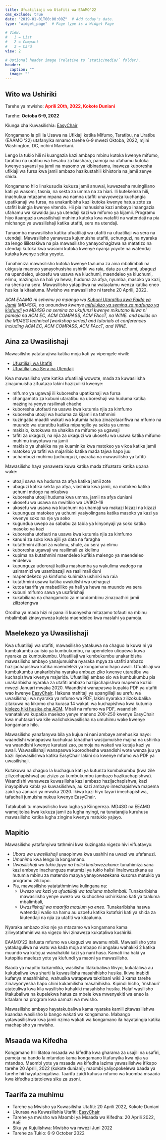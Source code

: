 ```yaml
---
title: Ufuatiliaji wa Utafiti wa EAAMO'22
cms_exclude: true
date: "2019-01-01T00:00:00Z"  # Add today's date.
type: "widget_page"  # Page type is a Widget Page

# View.
#   1 = List
#   2 = Compact
#   3 = Card
view: 2

# Optional header image (relative to `static/media/` folder).
header:
  caption: ""
  image: ""
---
```




## Wito wa Ushiriki

Tarehe ya mwisho: <span style="color:red">**Aprili 20th, 2022, Kokote Duniani**</span>

Tarehe: **Octoba 6-9, 2022**

Kiunga cha Kuwasilishia: [EasyChair](https://easychair.org/my/conference?conf=eaamo22)

Kongamano la pili la Usawa na Ufikiaji katika Mifumo, Taratibu, na Uratibu (EAAMO ‘22) utafanyika mnamo tarehe 6-9 mwezi Oktoba, 2022, mjini Washington, DC, nchini Marekani.

Lengo la tukio hili ni kuangazia kazi ambapo mbinu kutoka kwenye mifumo, taratibu na uratibu wa hesabu za biashara, pamoja na ufahamu kutoka kwenye sayansi ya jamii na masomo ya kibinadamu, inaweza kuboresha ufikiaji wa fursa kwa jamii ambazo hazikustahili kihistoria na jamii zenye shida.

Kongamano hilo linakusudia kukuza jamii anuwai, kuwezesha muingiliano kati ya wasomi, tasnia, na sekta za umma na za hiari. Ili kutekeleza hili, inachukua mtazamo mpana wa namna utafiti unavyoweza kuchangia upatikanaji wa fursa, na unakaribisha kazi kutoka kwenye hatua zote za utafiti kuingia kwenye vitendo. Hii pia inahusisha kazi ambayo inaangazia ufahamu wa kawaida juu ya utendaji kazi wa mifumo ya kijamii. Programu hiyo itaangazia uwasilishaji muhimu kutoka kwa watafiti na watendaji na pia michango ya uwasilishaji katika utafiti, sera na utendaji. 

Tunaomba mawasilisho katika ufuatiliaji wa utafiti na ufuatiliaji wa sera na utendaji. Mawasilisho yanaweza kujumuisha utafiti, uchunguzi, na nyaraka za lengo lililotakiwa na pia mawasilisho yanayochagizwa na matatizo na utendaji kutoka kwa wasomi kutoka kwenye nyanja yoyote na watendaji kutoka kwenye sekta yoyote.

Tunahimiza mawasilisho kutoka kwenye taaluma za aina mbalimbali na ukigusia maeneo yanayohusisha ushiriki wa raia, data za uchumi, ubaguzi na upendeleo, ukosefu wa usawa wa kiuchumi, maendeleo ya kiuchumi, elimu, mazingira na hali ya hewa, huduma za afya, nyumba, masoko ya kazi, na sheria na sera. Mawasilisho yatapitiwa na wataalamu wenza katika eneo husika la kitaaluma. Mwisho wa mawasilisho ni tarehe 20 Aprili, 2022.

_ACM EAAMO ni sehemu ya mpango wa [Kubuni Utaratibu kwa Faida ya Jamii](https://www.md4sg.com) (MD4SG), na unaundwa kwenye [mifululizo ya semina za mafunzo ya kiufundi](https://www.md4sg.com/workshop/index.html) ya MD4SG na semina za ukufunzi kwenye mikutano ikiwa ni pamoja na ACM EC, ACM COMPASS, ACM FAccT, na WINE. and builds on the MD4SG technical [workshop series] and tutorials at conferences including ACM EC, ACM COMPASS, ACM FAccT, and WINE._


## Aina za Uwasilishaji 

Mawasilisho yatatarajiwa katika moja kati ya vipengele viwili:



* [Ufuatiliaji wa Utafiti](https://conference2022.eaamo.org/cfpresearchsw/)
* [Ufuatiliaji wa Sera na Utendaji](https://conference2022.eaamo.org/cfppolicysw)

Kwa mawasilisho yote katika ufuatiliaji wowote, mada za kuwasilisha zinajumuisha zifuatazo lakini hazizuiliki kwenye:


* mifumo ya ugawaji ili kuboresha upatikanaji wa fursa
* changamoto za kubuni utaratibu na uboreshaji wa huduma katika mazingira yenye rasilimali chache
* kuboresha utofauti na usawa kwa kutumia njia za kimfumo
* kuboresha utoaji wa huduma za kijamii na tathmini
* kuzingatia maadili wakati wa kutumia hatua zinazotaarifiwa na mfumo na muundo wa utaratibu katika mipangilio ya sekta ya umma
* makisio, kutokuwa na uhakika na mifumo ya ugawaji
* tafiti za ukaguzi, na njia za ukaguzi wa ukosefu wa usawa katika mifumo muhimu inayotuwa na jamii
* makisio ya uhakika na ya kuaminika kwa matokeo ya vikoa katika jamii
* matokeo ya tafiti wa majaribio katika mada tajwa hapo juu 
* uchambuzi muhimu (uchunguzi, nyaraka na mawasilisho ya tafiti)
 

Mawasilisho haya yanaweza kuwa katika mada zifuatazo katika upana wake: 


* utoaji sawa wa huduma za afya katika jamii zote
* ubaguzi katika sekta ya afya, viashiria kwa jamii, na matokeo katika uchumi mdogo na mkubwa
* kuboresha utoaji huduma kwa umma, jamii na afya duniani
* ukosefu wa usawa na mwitikio wa UVIKO-19 
* ukosefu wa usawa wa kiuchumi na uhamaji wa makazi kizazi na kizazi
* kupunguza matokeo ya uchumi yasiyolingana katika masoko ya kazi ya kwenye soko na nje ya soko
* kugundua uwepo au sababu za tabia ya kinyonyaji ya soko katika masoko ya kazi
* kuboresha utofauti na usawa kwa kutumia njia za kimfumo
* kanuni za soko kwa ajili ya data na faragha
* kutathmini athari za walimu, shule, au sera ya elimu
* kuboresha ugawaji wa rasilimali za kielimu
* kupima na kutathmini maendeleo kufikia malengo ya maendeleo endelevu
* kupunguza udororaji katika mashamba ya wakulima wadogo na usimamizi wa usambazaji wa rasilimali duni
* mapendekezo ya kimfumo kuhimiza ushiriki wa raia
* kutathmini usawa katika uwakilishi wa uchaguzi
* kutoa taarifa ya mabadiliko ya hali ya hewa na muundo wa sera
* kubuni mifumo sawa ya usafirishaji
* kukabiliana na changamoto za miundombinu zinazoathiri jamii zilizotengwa
    
Orodha ya mada hizi ni pana ili kuonyesha mitazamo tofauti na mbinu mbalimbali zinavyoweza kuleta maendeleo kwa maslahi ya pamoja. 


## Maelekezo ya Uwasilishaji

Kwa ufuatiliaji wa utafiti, mawasilisho yatakuwa na chaguo la kuwa ni ya kumbukumbu au isio ya kumbukumbu, na upendeleo uliopewa kuwa nyaraka za kumbukumbu. Ufuatiliaji wa kumbukumbu unakaribisha mawasilisho ambayo yanajumuisha nyaraka mpya za utafiti ambazo hazijachapishwa katika maendelezi ya kongamano hapo awali. Ufuatiliaji wa kumbukumbu unakaribisha nyaraka ambazo ziko kwenye utaratibu wa kuchapishwa kwenye majarida. Ufuatiliaji ambao sio wa kumbukumbu pia unakaribisha nyaraka za utafiti ambazo hazijachapishwa mapema kuzidi mwezi Januari mwaka 2020. Waandishi wanapaswa kupakia PDF ya utafiti wao kwenye [EasyChair](https://easychair.org/my/conference?conf=eaamo22). Hakuna mahitaji ya upangiliaji au urefu wa uwasilishaji wa nyaraka ya mfumo wa PDF, lakini nyaraka zilizokubalika zitakuwa na kikomo cha kurasa 14 wakati wa kuchapishwa kwa kutumia [kiolezo hiki husika cha ACM](http://www.acm.org/publications/proceedings-template). Mbali na mfumo wa PDF, waandishi wanatakiwa kupakia maelezo yenye maneno 200-250 kwenye EasyChair kwa muhtasari wa kile walichokiwasilisha na umuhimu wake kwenye kongamano hilo.

Mawasilisho yanafanywa bila ya kujua ni nani ambaye amehusika nayo: waandishi wanapaswa kuchukua tahadhari wasijumuishe majina na ushirika wa waandishi kwenye karatasi zao, pamoja na wakati wa kutaja kazi ya awali. Wawasilishaji wanapaswa kuorodhesha waandishi wote wenza juu ya kazi iliyowasilishwa katika EasyChair lakini sio kwenye mfumo wa PDF ya uwasilishaji.

Kutakuwa na chaguo la kuchagua kati ya kutunza kumbukumbu (kwa zile zilizochapishwa) au zisizo za kumbukumbu (ambazo hazikuchapishwa). Waandishi wanaweza kuwasilisha kazi ambazo hazijachapishwa, kazi inayopitiwa kabla ya kuwasilishwa, au kazi ambayo imechapishwa mapema zaidi ya Januari ya mwaka 2020. Ikiwa kazi hiyo tayari imechapishwa, tafadhali jumuisha nukuu kwenye EasyChair.

Tutakubali tu mawasilisho kwa lugha ya Kiingereza. MD4SG na EEAMO wamejitolea kwa kukuza jamii za lugha nyingi, na tunatarajia kuruhusu mawasilisho katika lugha zingine kwenye matukio yajayo.

## Mapitio

Mawasilisho yatafanyiwa tathmini kwa kuzingatia vigezo hivi vifuatavyo:

* _Ubora wa uwasilishaji_ unaopimwa kwa usahihi na uwazi wa ufafanuzi.
* _Umuhimu_ kwa lengo la kongamano.
* _Uwasilishaji wa tukio jipya na halisi linalowezekana:_ tunahimiza sana kazi ambayo inachunguza matumizi ya tukio halisi linalowezekana au hutumia mbinu za matendo mapya yanayowezekana kusoma matukio ya programu zilizopo.
* Pia, mawasilisho yatatathminiwa kulingana na:
    * _Uwezo wa kazi ya ufuatiliaji wa taaluma mbalimbali._ Tunakaribisha mawasilisho yenye uwezo wa kuchochea ushirikiano kati ya taaluma mbalimbali,
    * _Uwasilishaji wa maarifa maalum ya eneo._ Tunakaribisha haswa watendaji walio na hamu au uzoefu katika kutafsiri kati ya shida za kiutendaji na njia za utafiti wa kitaaluma.

Nyaraka ambazo ziko nje ya mtazamo wa kongamano kama zilivyotathminiwa na vigezo hivi zinaweza kukataliwa kushiriki.

EAAMO’22 itafuata mfumo wa ukaguzi wa awamu mbili. Mawasilisho yote yatakaguliwa na watu wa kada moja ambapo ni angalau wahakiki 2 katika muundo wa kutojua wanahakiki kazi ya nani hasa. Kamati ina haki ya kutopitia maelezo yote ya kiufundi ya maoni ya mawasilisho.

Baada ya mapitio kukamilika, wasilisho litakubaliwa lilivyo, kukataliwa au kukubaliwa kwa sharti la kuwasilisha masahihisho husika. Ikiwa inabidi kufanya masahihisho, wahusika watapewa takribani wiki 3 kama tarehe zinavyonyesha hapo chini kukamilisha masahihisho. Kipindi hicho, 'mshauri' atateuliwa kwa kila wasilisho kuhakiki masahisho husika. Halaf wasilisho litakubaliwa na kupelekwa hatua za mbele kwa mwenyekiti wa eneo la kitaalam na program kwa uamuzi wa mwisho.

Mawasilisho ambayo hayatakubaliwa kama nyaraka kamili zitawasilishwa kuandaa wasilisho la bango wakati wa kongamano. Mabango yatawasilishwa kwa jamii nzima wakati wa kongamano ila hayataingia katika machapisho ya mwisho.


## Msaada wa Kifedha 

Kongamano hili litatoa msaada wa kifedha kwa gharama za usajili na usafiri, pamoja na bando la mtandao kama kongamano litafanyika kwa njia ya mtandao. Maombi yote ya msaada wa kifedha lazima yawasilishwe ifikapo tarehe 20 Aprili, 2022 (kokote duniani); maombi yaliyopokelewa baada ya tarehe hii hayatazingatiwa. Taarifa zaidi kuhusu mfumo wa kuomba msaada kwa kifedha zitatolewa siku za usoni.


## Taarifa za muhimu

* Tarehe ya Mwisho ya Kuwasilisha Utafiti: 20 Aprili 2022, Kokote Duniani
* Ukurasa wa Kuwasilishia Utafiti: [EasyChair](https://easychair.org/my/conference?conf=eaamo22)
* Tarehe ya mwisho wa Maombi ya Msaada wa Kifedha: 20 Aprili 2022, AoE
* Siku ya Kujulishwa: Mwisho wa mwezi Juni 2022
* Tarehe za Tukio: 6-9 October 2022
